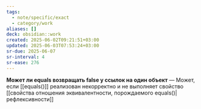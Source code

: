 ```yaml
---
tags:
  - note/specific/exact
  - category/work
aliases: []
deck: obsidian::work
created: 2025-06-02T09:21:51+03:00
updated: 2025-06-03T07:53:24+03:00
sr-due: 2025-06-07
sr-interval: 4
sr-ease: 276
---
```


**Может ли equals возвращать false у ссылок на один объект**
—
Может, если [[equals()]] реализован некорректно и не выполняет свойство [[свойства отношения эквивалентности, порождаемого equals()|рефлексивности]]
